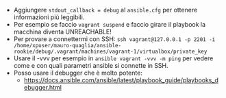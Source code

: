 * Aggiungere `stdout_callback = debug` al `ansible.cfg` per ottenere informazioni più leggibili.
* Per esempio se faccio `vagrant suspend` e faccio girare il playbook la macchina diventa UNREACHABLE!
* Per provare a connettermi con SSH: `ssh vagrant@127.0.0.1 -p 2201 -i /home/xpuser/mauro-quaglia/ansible-rookie/debug/.vagrant/machines/vagrant-1/virtualbox/private_key`
* Usare il -vvv per esempio in `ansible vagrant -vvv -m ping` per vedere come e con quali parametri ansible si connette in SSH.
* Posso usare il debugger che è molto potente:
  * https://docs.ansible.com/ansible/latest/playbook_guide/playbooks_debugger.html